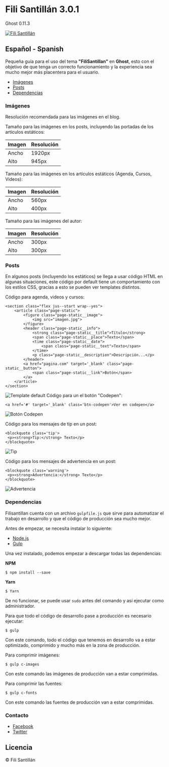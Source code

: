 # Fili Santillán 3.0.1
Ghost 0.11.3

<a href="https://filisantillan.com"><img src="https://s-media-cache-ak0.pinimg.com/originals/b8/66/46/b86646fcffb185b5b56009475794684c.jpg" alt="Fili Santillán" /></a>

## Español - Spanish
Pequeña guía para el uso del tema **"FiliSantillan"** en **Ghost**, esto con el objetivo de que tenga un correcto funcionamiento y la experiencia sea mucho mejor más placentera para el usuario.

* [Imágenes](#im%C3%A1genes)
* [Posts](#posts)
* [Dependencias](#dependencias)

### Imágenes
Resolución recomendada para las imágenes en el blog.

Tamaño para las imágenes en los posts, incluyendo las portadas de los artículos estáticos:

| Imagen        | Resolución    |
| ------------- | ------------- |
| Ancho         | 1920px        |
| Alto          | 945px         |

Tamaño para las imágenes en los artículos estáticos (Agenda, Cursos, Videos):

| Imagen        | Resolución    |
| ------------- | ------------- |
| Ancho         | 560px         |
| Alto          | 400px         |

Tamaño para las imágenes del autor:

| Imagen        | Resolución    |
| ------------- | ------------- |
| Ancho         | 300px         |
| Alto          | 300px         |

### Posts
En algunos posts (incluyendo los estáticos) se llega a usar código HTML en algunas situaciones, este código por default tiene un comportamiento con los estilos CSS, gracias a esto se pueden ver templates distintos.

Código para agenda, videos y cursos:
```
<section class="flex jus--start wrap--yes">
    <article class="page-static">
        <figure class="page-static__image">
            <img src="imagen.jpg">
        </figure>
        <header class="page-static__info">
            <strong class="page-static__title">Título</strong>
            <span class="page-static__place">Texto</span>
            <time class="page-static__date">
                <span class="page-static__text">Texto</span>
            </time>
            <p class="page-static__description">Descripción...</p>
        </header>
        <a href="pagina.com" target='_blank' class="page-static__button">
            <span class="page-static__link">Botón</span>
        </a>
    </article>
</section>
```

![Template default](https://s-media-cache-ak0.pinimg.com/originals/5a/13/d8/5a13d80e88dc7abe720529522c4e3adf.png)
Código para un el botón "Codepen":
```
<a href='#' target='_blank' class='btn-codepen'>Ver en codepen</a>
```

![Botón Codepen](https://s-media-cache-ak0.pinimg.com/originals/84/85/5f/84855f410b82280f3d3256fcfc5d357d.png)

Código para los mensajes de tip en un post:
```
<blockquote class='tip'>
 <p><strong>Tip:</strong> Texto</p>
</blockquote>
```

![Tip](https://s-media-cache-ak0.pinimg.com/originals/30/2a/f1/302af1274d68e41fcd549e4538f78ecf.png)

Código para los mensajes de advertencia en un post:
```
<blockquote class='warning'>
 <p><strong>Advertencia:</strong> Texto</p>
</blockquote>
```

![Advertencia](https://s-media-cache-ak0.pinimg.com/originals/ba/54/df/ba54dfb4e1c57fa17830150d90de112b.png)

### Dependencias
Filisantillan cuenta con un archivo `gulpfile.js` que sirve para automatizar el trabajo en desarrollo y que el código de producción sea mucho mejor.

Antes de empezar, se necesita instalar lo siguiente:
* [Node.js](https://nodejs.org/es/)
* [Gulp](http://gulpjs.com/)

Una vez instalado, podemos empezar a descargar todas las dependencias:

**NPM**
```
$ npm install --save
```

**Yarn**
```
$ Yarn
```

De no funcionar, se puede usar `sudo` antes del comando y así ejecutar como administrador.

Para que todo el código de desarrollo pase a producción es necesario ejecutar:
```
$ gulp
```

Con este comando, todo el código que tenemos en desarrollo va a estar optimizado, comprimido y mucho más en la zona de producción.

Para comprimir imágenes:
```
$ gulp c-images
```

Con este comando las imágenes de producción van a estar comprimidas.

Para comprimir las fuentes:
```
$ gulp c-fonts
```

Con este comando las fuentes de producción van a estar comprimidas.

### Contacto

* [Facebook](https://www.facebook.com/FiliSantillanMX)
* [Twitter](https://twitter.com/FiliMX)

## Licencia
© Fili Santillán